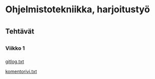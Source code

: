 # Ohjelmistotekniikka, harjoitustyö <h1>

## Tehtävät <h2>

### Viikko 1 <h3>
  
[gitlog.txt]() 
  
[komentorivi.txt]() 
